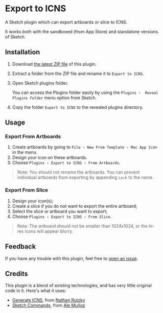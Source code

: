 Export to ICNS
==============

A Sketch plugin which can export artboards or slice to ICNS.

It works both with the sandboxed (from App Store) and standalone versions of Sketch.

Installation
------------

1. Download [the latest ZIP file][1] of this plugin.
2. Extract a folder from the ZIP file and rename it to `Export to ICNS`.
3. Open Sketch plugins folder.
   
   You can access the Plugins folder easily by using the `Plugins › 
   Reveal Plugins Folder` menu option from Sketch.
   
4. Copy the folder `Export to ICNS` to the revealed plugins directory.

Usage
-----

### Export From Artboards

1. Create artboards by going to `File › New From Template › Mac App Icon` in the menu.
2. Design your icon on these artboards.
3. Choose `Plugins › Export to ICNS › From Artboards`.

>Note: You should not rename the artboards. You can prevent individual artboards from exporting by appending `Lock` to the name.

### Export From Slice

1. Design your icon(s);
2. Create a slice if you do not want to export the entire artboard;
3. Select the slice or artboard you want to export;
4. Choose `Plugins › Export to ICNS › From Slice`.

>Note: The artboard should not be smaller than 1024x1024, or the hi-res icons will appear blurry.

Feedback
--------

If you have any trouble with this plugin, feel free to [open an issue][2].

Credits
-------

This plugin is a blend of existing technologies, and has very little original code in it. 
Here's what it uses:

+ [Generate ICNS][3], from [Nathan Rutzky](http://nath.co)
+ [Sketch Commands][4], from [Ale Muñoz](http://bomberstudios.com)

[1]: https://github.com/solicomo/export-to-icns/archive/master.zip
[2]: https://github.com/solicomo/export-to-icns/issues
[3]: https://github.com/NathanRutzky/Generate-ICNS
[4]: https://github.com/bomberstudios/sketch-commands


